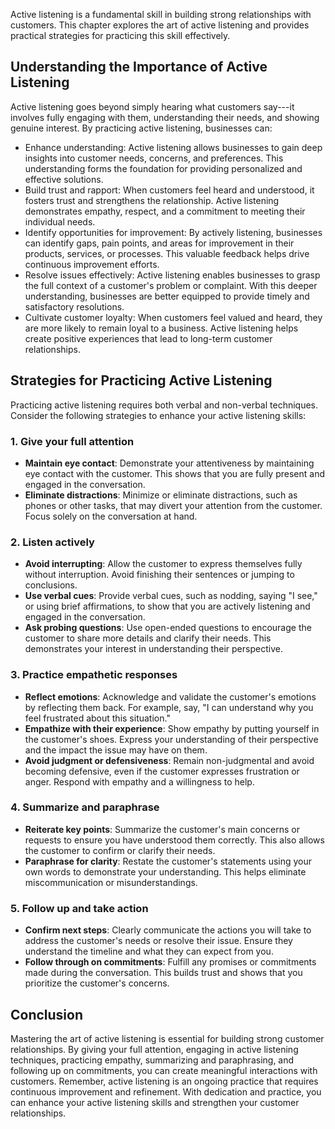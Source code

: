 
Active listening is a fundamental skill in building strong relationships with customers. This chapter explores the art of active listening and provides practical strategies for practicing this skill effectively.

**Understanding the Importance of Active Listening**
----------------------------------------------------

Active listening goes beyond simply hearing what customers say---it involves fully engaging with them, understanding their needs, and showing genuine interest. By practicing active listening, businesses can:

* Enhance understanding: Active listening allows businesses to gain deep insights into customer needs, concerns, and preferences. This understanding forms the foundation for providing personalized and effective solutions.
* Build trust and rapport: When customers feel heard and understood, it fosters trust and strengthens the relationship. Active listening demonstrates empathy, respect, and a commitment to meeting their individual needs.
* Identify opportunities for improvement: By actively listening, businesses can identify gaps, pain points, and areas for improvement in their products, services, or processes. This valuable feedback helps drive continuous improvement efforts.
* Resolve issues effectively: Active listening enables businesses to grasp the full context of a customer's problem or complaint. With this deeper understanding, businesses are better equipped to provide timely and satisfactory resolutions.
* Cultivate customer loyalty: When customers feel valued and heard, they are more likely to remain loyal to a business. Active listening helps create positive experiences that lead to long-term customer relationships.

**Strategies for Practicing Active Listening**
----------------------------------------------

Practicing active listening requires both verbal and non-verbal techniques. Consider the following strategies to enhance your active listening skills:

### 1. Give your full attention

* **Maintain eye contact**: Demonstrate your attentiveness by maintaining eye contact with the customer. This shows that you are fully present and engaged in the conversation.
* **Eliminate distractions**: Minimize or eliminate distractions, such as phones or other tasks, that may divert your attention from the customer. Focus solely on the conversation at hand.

### 2. Listen actively

* **Avoid interrupting**: Allow the customer to express themselves fully without interruption. Avoid finishing their sentences or jumping to conclusions.
* **Use verbal cues**: Provide verbal cues, such as nodding, saying "I see," or using brief affirmations, to show that you are actively listening and engaged in the conversation.
* **Ask probing questions**: Use open-ended questions to encourage the customer to share more details and clarify their needs. This demonstrates your interest in understanding their perspective.

### 3. Practice empathetic responses

* **Reflect emotions**: Acknowledge and validate the customer's emotions by reflecting them back. For example, say, "I can understand why you feel frustrated about this situation."
* **Empathize with their experience**: Show empathy by putting yourself in the customer's shoes. Express your understanding of their perspective and the impact the issue may have on them.
* **Avoid judgment or defensiveness**: Remain non-judgmental and avoid becoming defensive, even if the customer expresses frustration or anger. Respond with empathy and a willingness to help.

### 4. Summarize and paraphrase

* **Reiterate key points**: Summarize the customer's main concerns or requests to ensure you have understood them correctly. This also allows the customer to confirm or clarify their needs.
* **Paraphrase for clarity**: Restate the customer's statements using your own words to demonstrate your understanding. This helps eliminate miscommunication or misunderstandings.

### 5. Follow up and take action

* **Confirm next steps**: Clearly communicate the actions you will take to address the customer's needs or resolve their issue. Ensure they understand the timeline and what they can expect from you.
* **Follow through on commitments**: Fulfill any promises or commitments made during the conversation. This builds trust and shows that you prioritize the customer's concerns.

**Conclusion**
--------------

Mastering the art of active listening is essential for building strong customer relationships. By giving your full attention, engaging in active listening techniques, practicing empathy, summarizing and paraphrasing, and following up on commitments, you can create meaningful interactions with customers. Remember, active listening is an ongoing practice that requires continuous improvement and refinement. With dedication and practice, you can enhance your active listening skills and strengthen your customer relationships.
